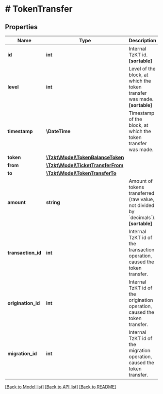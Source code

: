 # # TokenTransfer

## Properties

Name | Type | Description | Notes
------------ | ------------- | ------------- | -------------
**id** | **int** | Internal TzKT id.   **[sortable]** | [optional]
**level** | **int** | Level of the block, at which the token transfer was made.   **[sortable]** | [optional]
**timestamp** | **\DateTime** | Timestamp of the block, at which the token transfer was made. | [optional]
**token** | [**\Tzkt\Model\TokenBalanceToken**](TokenBalanceToken.md) |  | [optional]
**from** | [**\Tzkt\Model\TicketTransferFrom**](TicketTransferFrom.md) |  | [optional]
**to** | [**\Tzkt\Model\TokenTransferTo**](TokenTransferTo.md) |  | [optional]
**amount** | **string** | Amount of tokens transferred (raw value, not divided by &#x60;decimals&#x60;).   **[sortable]** | [optional]
**transaction_id** | **int** | Internal TzKT id of the transaction operation, caused the token transfer. | [optional]
**origination_id** | **int** | Internal TzKT id of the origination operation, caused the token transfer. | [optional]
**migration_id** | **int** | Internal TzKT id of the migration operation, caused the token transfer. | [optional]

[[Back to Model list]](../../README.md#models) [[Back to API list]](../../README.md#endpoints) [[Back to README]](../../README.md)

